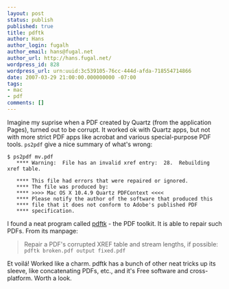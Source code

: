 ```yaml
---
layout: post
status: publish
published: true
title: pdftk
author: Hans
author_login: fugalh
author_email: hans@fugal.net
author_url: http://hans.fugal.net/
wordpress_id: 828
wordpress_url: urn:uuid:3c539105-76cc-444d-afda-718554714866
date: 2007-03-29 21:00:00.000000000 -07:00
tags:
- mac
- pdf
comments: []
---
```

<p>Imagine my suprise when a PDF created by Quartz (from the application Pages), turned out to be corrupt. It worked ok with Quartz apps, but not with more strict PDF apps like acrobat and various special-purpose PDF tools. <code>ps2pdf</code> give a nice summary of what's wrong: </p>

<pre><code>$ ps2pdf mv.pdf
   **** Warning:  File has an invalid xref entry:  28.  Rebuilding xref table.

   **** This file had errors that were repaired or ignored.
   **** The file was produced by:
   **** &gt;&gt;&gt;&gt; Mac OS X 10.4.9 Quartz PDFContext &lt;&lt;&lt;&lt;
   **** Please notify the author of the software that produced this
   **** file that it does not conform to Adobe's published PDF
   **** specification.
</code></pre>

<p>I found a neat program called <a href="http://www.accesspdf.com/pdftk/">pdftk</a> - the PDF
toolkit. It is able to repair such PDFs. From its manpage:</p>

<blockquote>
    <p>Repair a PDF's corrupted XREF table and stream lengths, if possible: <br/><code>pdftk broken.pdf output fixed.pdf</code></p>
</blockquote>

<p>Et voilá! Worked like a charm. pdftk has a bunch of other neat tricks up its sleeve, like concatenating PDFs, etc., and it's Free software and cross-platform. Worth a look.</p>
